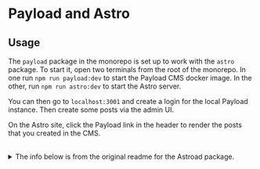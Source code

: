 # Payload and Astro

## Usage

The `payload` package in the monorepo is set up to work with the `astro` package.  To start it, open two terminals from the root of the monorepo.  In one run `npm run payload:dev` to start the Payload CMS docker image.  In the other, run `npm run astro:dev` to start the Astro server.

You can then go to `localhost:3001` and create a login for the local Payload instance.  Then create some posts via the admin UI.

On the Astro site, click the Payload link in the header to render the posts that you created in the CMS.

<br>

<details>
<summary>The info below is from the original readme for the Astroad package.</summary>

# Astroad

Astroad is a pre-configured setup for Astro and Payloadcms, designed to make it easy for you to start building your website. With Astroad, you'll have a complete development environment that you can run locally using Docker. This setup simplifies the testing and development of your website before deploying it to a production environment.

## Prerequisites

Before getting started with Astroad, make sure you have the necessary software installed:

- Docker
- Node.js
- Yarn

## Configuration

While there's no configuration necessary for local development, deployment via Github Workflows requires specific secrets and variables to be set.

### Secrets:

- `USER`: User on the server
- `HOST`: IP or URL of the server
- `KEY`: SSH KEY for connecting to the server
- `MONGODB_PW`: Password for MongoDB
- `MONGODB_USER`: User for MongoDB
- `PATH`: Path where the repository resides on the server
- `PAYLOAD_PORT`: Port at which Payload listens
- `PAYLOAD_SECRET`: String to encrypt Payload data
- `TOKEN`: Github Access Token for the webhook to trigger the payload.yml workflow and execute a new Astro build

### Variables:

- `ASTRO_HOST`: Hostdomain of the Frontend
- `PAYLOAD_HOST`: Hostdomain of the CMS
- `PAYLOAD_URL`: URL of the CMS
- `NAME`: Name of the Container and Project

Please remember to set these secrets and variables in your repository settings to ensure a successful deployment through Github Workflows.

Once the secrets and variables are set on GitHub, they will replace the existing ones in the `.env` file on the server during deployment. This is done by the push.yml workflow, which replaces the placeholders in the `.env` with the actual secrets and variables defined in the repository settings. Please ensure that the names of your secrets and variables match with the placeholders in the `.env` file.

## Getting started

To get started with Astroad, you'll need to have Docker and NPM || Yarn || PNPM installed on your machine.

You have two options for getting the repository:

1. Use the 'Use this template' button on the Github repository. This will create a new repository in your Github account with the same directory structure and files as Astroad. After the new repository is created, you can clone it to your local machine.
1. Alternatively, you can directly clone the Astroad repository: git clone https://github.com/mooxl/astroad.git. If you choose this option, remember to change the origin of your remote repository to a new one to avoid pushing changes directly to the Astroad repository. This can be done with the command: git remote set-url origin https://github.com/USERNAME/REPOSITORY.git where USERNAME is your username and REPOSITORY is the name of your new repository.

Once you've cloned the repository or created your own from the template, follow these steps:

1. Change into the repository directory: `cd {newName}`
1. Start the containers: `yarn dev`

This will start up the Astro, Payloadcms and Mongo containers and make them available on your local machine. Astro will be served at http://localhost:3000 and the Payload will be available at http://localhost:3001.

## Development

The `docker-compose.yml` and `docker-compose-dev.yml` files includes everything you need to run the containers. The containers use the environment variables declared in the `.env` file and mounted volumes to store data persistently even after the containers are stopped and started.

## Deployment

Deployment is handled by a Github Actions Workflow on every push. It logs into the server via SSH, pulls or clones the latest version of the repository, and runs `yarn prod`.

Because Astro is completely static, a content change in the CMS must trigger a new build of Astro. Therefore, there’s a `payload.yml` workflow that gets triggered by a webhook after every content change from Payload.

Ensure you have Traefik set up as a reverse proxy before deployment. The prod script will launch your site in a production-ready environment.
</details>
